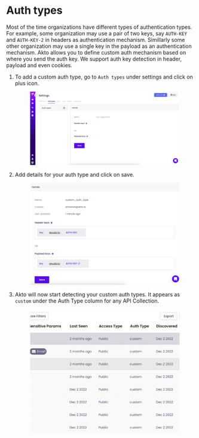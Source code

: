 # Auth types

Most of the time organizations have different types of authentication types. For example, some organization may use a pair of two keys, say ```AUTH-KEY``` and ```AUTH-KEY-2``` in headers as authentication mechanism. Simillarly some other organization may use a single key in the payload as an authentication mechanism. Akto allows you to define custom auth mechanism based on where you send the auth key. We support auth key detection in header, payload and even cookies.

1. To add a custom auth type, go to ```Auth types``` under settings and click on plus icon.

   <figure><img src="../.gitbook/assets/auth-type-1.png" alt=""><figcaption></figcaption></figure>

2. Add details for your auth type and click on save.

   <figure><img src="../.gitbook/assets/auth-type-2.png" alt=""><figcaption></figcaption></figure>

3. Akto will now start detecting your custom auth types. It appears as `custom` under the Auth Type column for any API Collection.
   <figure><img src="../.gitbook/assets/auth-types.png" alt=""><figcaption></figcaption></figure>
